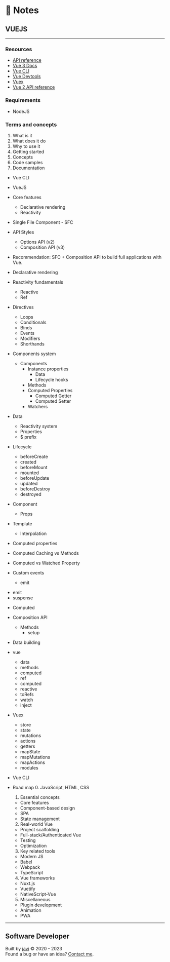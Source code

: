 # :memo: Notes
## VUEJS
---
### Resources
* [API reference](https://vuejs.org/api/)
* [Vue 3 Docs](https://vuejs.org/guide/introduction.html)
* [Vue CLI](https://cli.vuejs.org/)
* [Vue Devtools](https://devtools.vuejs.org/)
* [Vuex](https://vuex.vuejs.org/)
* [Vue 2 API reference](https://v2.vuejs.org/v2/api/)
### Requirements
* NodeJS
### Terms and concepts
1. What is it
2. What does it do
3. Why to use it
4. Getting started
5. Concepts
6. Code samples
7. Documentation
* Vue CLI
* VueJS

* Core features
  - Declarative rendering
  - Reactivity

* Single File Component - SFC

* API Styles
  - Options API (v2)
  - Composition API (v3)

* Recommendation: SFC + Composition API to build full applications with Vue.

* Declarative rendering

* Reactivity fundamentals
  - Reactive
  - Ref

* Directives
  - Loops
  - Conditionals
  - Binds
  - Events
  - Modifiers
  - Shorthands

* Components system
  * Components
    * Instance properties
      - Data
      - Lifecycle hooks
    - Methods
    * Computed Properties
      - Computed Getter
      - Computed Setter
    - Watchers

* Data
  - Reactivity system
  - Properties
  - $ prefix

* Lifecycle
  - beforeCreate
  - created
  - beforeMount
  - mounted
  - beforeUpdate
  - updated
  - beforeDestroy
  - destroyed

* Component
  - Props

* Template
  - Interpolation

* Computed properties

* Computed Caching vs Methods
* Computed vs Watched Property

* Custom events
  - emit

- emit
- suspense
* Computed

* Composition API
  * Methods
    - setup

* Data building

* vue
  - data
  - methods
  - computed
  - ref
  - computed
  - reactive
  - toRefs
  - watch
  - inject

* Vuex
  - store
  - state
  - mutations
  - actions
  - getters
  - mapState
  - mapMutations
  - mapActions
  - modules

* Vue CLI

* Road map
  0. JavaScript, HTML, CSS
  1. Essential concepts
    - Core features
    - Component-based design
    - SPA
    - State management
  2. Real-world Vue
    - Project scalfolding
    - Full-stack/Authenticated Vue
    - Testing
    - Optimization
  3. Key related tools
    - Modern JS
    - Babel
    - Webpack
    - TypeScript
  4. Vue frameworks
    - Nuxt.js
    - Vuetify
    - NativeScript-Vue
  5. Miscellaneous
    - Plugin development
    - Animation
    - PWA
---
## Software Developer
Built by [javi](https://github.com/javierandres-dev/) :copyright: 2020 - 2023  
Found a bug or have an idea? [Contact me](https://www.linkedin.com/in/javierandres-dev/).
